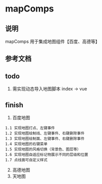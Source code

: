 # mapComps 

## 说明

mapComps 用于集成地图组件【百度、高德等】

## 参考文档

## todo 
1. 需实现动态导入地图脚本 index -> vue

## finish
1. 百度地图
```
1.1 实现地图打点、左键事件
1.2 实现地图绘制线、左键事件、右键删除事件
1.3 实现地图绘制面、左键事件、右键删除事件
1.4 实现地图的右键菜单
1.5 实现地图的风格切换（背景色、图层等）
1.6 实现地图自适应标记物展示不同的层级和位置
1.7 点线面可自定义样式
```   

2. 高德地图
3. 天地图
